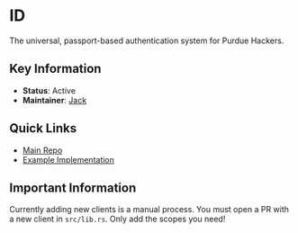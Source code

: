 # ID

The universal, passport-based authentication system for Purdue Hackers.

## Key Information
- **Status**: Active
- **Maintainer**: [Jack](https://github.com/purduehackers/dark-forest/blob/main/people/organizers/imthesquid.md)

## Quick Links
- [Main Repo](https://github.com/purduehackers/id)
- [Example Implementation](https://github.com/purduehackers/id-next-auth-example)

## Important Information

Currently adding new clients is a manual process. You must open a PR with a new client in `src/lib.rs`. Only add the scopes you need!